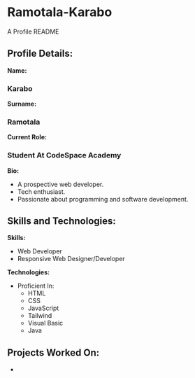 # Ramotala-Karabo
A Profile README 

## Profile Details:


**Name:** 
### Karabo
**Surname:** 
### Ramotala
**Current Role:** 
### Student At CodeSpace Academy

**Bio:** 
 - A prospective web developer.
 - Tech enthusiast.
 - Passionate about programming and software development.

   
## Skills and Technologies:
  **Skills:**
  - Web Developer
  - Responsive Web Designer/Developer

  **Technologies:**
  - Proficient In:
      - HTML
      - CSS
      - JavaScript
      - Tailwind
      - Visual Basic
      - Java

## Projects Worked On:
  - 


